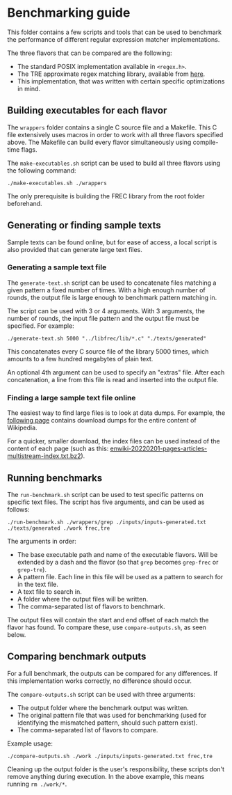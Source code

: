 # Benchmarking guide

This folder contains a few scripts and tools that can be used to benchmark the
performance of different regular expression matcher implementations.

The three flavors that can be compared are the following:

- The standard POSIX implementation available in `<regex.h>`.
- The TRE approximate regex matching library, available from
  [here](https://laurikari.net/tre/).
- This implementation, that was written with certain specific
  optimizations in mind.

## Building executables for each flavor

The `wrappers` folder contains a single C source file and a Makefile.
This C file extensively uses macros in order to work with all three flavors
specified above. The Makefile can build every flavor simultaneously using 
compile-time flags.

The `make-executables.sh` script can be used to build all three flavors using
the following command:

    ./make-executables.sh ./wrappers

The only prerequisite is building the FREC library from the root folder
beforehand.

## Generating or finding sample texts

Sample texts can be found online, but for ease of access, a local script is
also provided that can generate large text files.

### Generating a sample text file

The `generate-text.sh` script can be used to concatenate files matching a given
pattern a fixed number of times. With a high enough number of rounds, the output
file is large enough to benchmark pattern matching in.

The script can be used with 3 or 4 arguments. With 3 arguments, the number of
rounds, the input file pattern and the output file must be specified.
For example:

    ./generate-text.sh 5000 "../libfrec/lib/*.c" "./texts/generated"

This concatenates every C source file of the library 5000 times, which amounts
to a few hundred megabytes of plain text.

An optional 4th argument can be used to specify an "extras" file. After each
concatenation, a line from this file is read and inserted into the output file.

### Finding a large sample text file online

The easiest way to find large files is to look at data dumps. For example, the
[following page](https://dumps.wikimedia.org/enwiki/) contains download dumps
for the entire content of Wikipedia.

For a quicker, smaller download, the index files can be used instead of the
content of each page (such as this:
[enwiki-20220201-pages-articles-multistream-index.txt.bz2](https://dumps.wikimedia.org/enwiki/20220201/enwiki-20220201-pages-articles-multistream-index.txt.bz2)).

## Running benchmarks

The `run-benchmark.sh` script can be used to test specific patterns on specific
text files. The script has five arguments, and can be used as follows:

    ./run-benchmark.sh ./wrappers/grep ./inputs/inputs-generated.txt ./texts/generated ./work frec,tre

The arguments in order:

- The base executable path and name of the executable flavors. Will be extended
  by a dash and the flavor (so that `grep` becomes `grep-frec` or `grep-tre`).
- A pattern file. Each line in this file will be used as a pattern to search for
  in the text file.
- A text file to search in.
- A folder where the output files will be written.
- The comma-separated list of flavors to benchmark.

The output files will contain the start and end offset of each match the flavor
has found. To compare these, use `compare-outputs.sh`, as seen below.

## Comparing benchmark outputs

For a full benchmark, the outputs can be compared for any differences. If this
implementation works correctly, no difference should occur.

The `compare-outputs.sh` script can be used with three arguments:
- The output folder where the benchmark output was written.
- The original pattern file that was used for benchmarking
  (used for identifying the mismatched pattern, should such pattern exist).
- The comma-separated list of flavors to compare.

Example usage:

    ./compare-outputs.sh ./work ./inputs/inputs-generated.txt frec,tre

Cleaning up the output folder is the user's responsibility, these scripts don't
remove anything during execution. In the above example, this means running
`rm ./work/*`.

